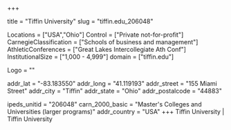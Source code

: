 
+++

title = "Tiffin University"
slug = "tiffin.edu_206048"

Locations = ["USA","Ohio"]
Control = ["Private not-for-profit"]
CarnegieClassification = ["Schools of business and management"]
AthleticConferences = ["Great Lakes Intercollegiate Ath Conf"]
InstitutionalSize = ["1,000 - 4,999"]
domain = ["tiffin.edu"]

Logo = ""

addr_lat = "-83.183550"
addr_long = "41.119193"
addr_street = "155 Miami Street"
addr_city = "Tiffin"
addr_state = "Ohio"
addr_postalcode = "44883"

ipeds_unitid = "206048"
carn_2000_basic = "Master's Colleges and Universities (larger programs)"
addr_country = "USA"
+++
    Tiffin University | Tiffin University
